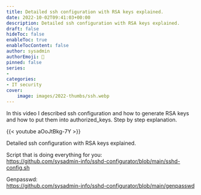 ```yaml
---
title: Detailed ssh configuration with RSA keys explained.
date: 2022-10-02T09:41:03+00:00
description: Detailed ssh configuration with RSA keys explained.
draft: false
hideToc: false
enableToc: true
enableTocContent: false
author: sysadmin
authorEmoji: 🐧
pinned: false
series:
- 
categories:
- IT security
cover:
    image: images/2022-thumbs/ssh.webp
---
```

In this video I described ssh configuration and how to generate RSA keys and how to put them into authorized_keys. Step by step explanation.

{{< youtube aOoJtBkg-7Y >}}
<figcaption>Detailed ssh configuration with RSA keys explained.</figcaption>

Script that is doing everything for you:  
<a href="https://github.com/sysadmin-info/sshd-configurator/blob/main/sshd-config.sh" target="_blank" rel="noreferrer noopener">https://github.com/sysadmin-info/sshd-configurator/blob/main/sshd-config.sh</a>

Genpasswd:  
<a href="https://github.com/sysadmin-info/sshd-configurator/blob/main/genpasswd" target="_blank" rel="noreferrer noopener">https://github.com/sysadmin-info/sshd-configurator/blob/main/genpasswd</a>